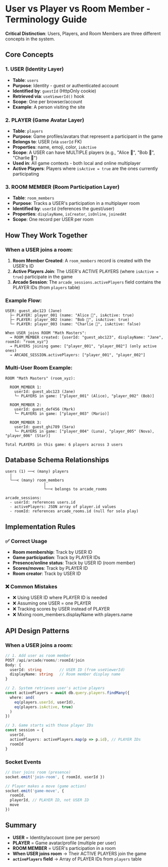 # User vs Player vs Room Member - Terminology Guide

**Critical Distinction**: Users, Players, and Room Members are three different concepts in the system.

## Core Concepts

### 1. **USER** (Identity Layer)
- **Table**: `users`
- **Purpose**: Identity - guest or authenticated account
- **Identified by**: `guestId` (HttpOnly cookie)
- **Retrieved via**: `useViewerId()` hook
- **Scope**: One per browser/account
- **Example**: A person visiting the site

### 2. **PLAYER** (Game Avatar Layer)
- **Table**: `players`
- **Purpose**: Game profiles/avatars that represent a participant in the game
- **Belongs to**: USER (via `userId` FK)
- **Properties**: name, emoji, color, `isActive`
- **Scope**: A USER can have MULTIPLE players (e.g., "Alice 👧", "Bob 👦", "Charlie 🧒")
- **Used in**: All game contexts - both local and online multiplayer
- **Active Players**: Players where `isActive = true` are the ones currently participating

### 3. **ROOM MEMBER** (Room Participation Layer)
- **Table**: `room_members`
- **Purpose**: Tracks a USER's participation in a multiplayer room
- **Identified by**: `userId` (references the guest/user)
- **Properties**: `displayName`, `isCreator`, `isOnline`, `joinedAt`
- **Scope**: One record per USER per room

## How They Work Together

### When a USER joins a room:

1. **Room Member Created**: A `room_members` record is created with the USER's ID
2. **Active Players Join**: The USER's ACTIVE PLAYERS (where `isActive = true`) participate in the game
3. **Arcade Session**: The `arcade_sessions.activePlayers` field contains the PLAYER IDs (from `players` table)

### Example Flow:

```
USER: guest_abc123 (Jane)
  ├─ PLAYER: player_001 (name: "Alice 👧", isActive: true)
  ├─ PLAYER: player_002 (name: "Bob 👦", isActive: true)
  └─ PLAYER: player_003 (name: "Charlie 🧒", isActive: false)

When USER joins ROOM "Math Masters":
  → ROOM_MEMBER created: {userId: "guest_abc123", displayName: "Jane", roomId: "room_xyz"}
  → PLAYERS joining game: ["player_001", "player_002"] (only active ones)
  → ARCADE_SESSION.activePlayers: ["player_001", "player_002"]
```

### Multi-User Room Example:

```
ROOM "Math Masters" (room_xyz):

  ROOM_MEMBER 1:
    userId: guest_abc123 (Jane)
    └─ PLAYERS in game: ["player_001" (Alice), "player_002" (Bob)]

  ROOM_MEMBER 2:
    userId: guest_def456 (Mark)
    └─ PLAYERS in game: ["player_003" (Mario)]

  ROOM_MEMBER 3:
    userId: guest_ghi789 (Sara)
    └─ PLAYERS in game: ["player_004" (Luna), "player_005" (Nova), "player_006" (Star)]

Total PLAYERS in this game: 6 players across 3 users
```

## Database Schema Relationships

```
users (1) ──< (many) players
  │
  └──< (many) room_members
                 │
                 └──< belongs to arcade_rooms

arcade_sessions:
  - userId: references users.id
  - activePlayers: JSON array of player.id values
  - roomId: references arcade_rooms.id (null for solo play)
```

## Implementation Rules

### ✅ Correct Usage

- **Room membership**: Track by USER ID
- **Game participation**: Track by PLAYER IDs
- **Presence/online status**: Track by USER ID (room member)
- **Scores/moves**: Track by PLAYER ID
- **Room creator**: Track by USER ID

### ❌ Common Mistakes

- ❌ Using USER ID where PLAYER ID is needed
- ❌ Assuming one USER = one PLAYER
- ❌ Tracking scores by USER instead of PLAYER
- ❌ Mixing room_members.displayName with players.name

## API Design Patterns

### When a USER joins a room:

```typescript
// 1. Add user as room member
POST /api/arcade/rooms/:roomId/join
Body: {
  userId: string        // USER ID (from useViewerId)
  displayName: string   // Room member display name
}

// 2. System retrieves user's active players
const activePlayers = await db.query.players.findMany({
  where: and(
    eq(players.userId, userId),
    eq(players.isActive, true)
  )
})

// 3. Game starts with those player IDs
const session = {
  userId,
  activePlayers: activePlayers.map(p => p.id), // PLAYER IDs
  roomId
}
```

### Socket Events

```typescript
// User joins room (presence)
socket.emit('join-room', { roomId, userId })

// Player makes a move (game action)
socket.emit('game-move', {
  roomId,
  playerId, // PLAYER ID, not USER ID
  move
})
```

## Summary

- **USER** = Identity/account (one per person)
- **PLAYER** = Game avatar/profile (multiple per user)
- **ROOM MEMBER** = USER's participation in a room
- **When USER joins room** → Their ACTIVE PLAYERS join the game
- **`activePlayers` field** → Array of PLAYER IDs from `players` table
